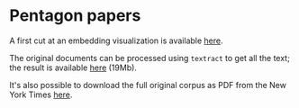 # Pentagon papers

A first cut at an embedding visualization is available [here](/pentagon-papers/first-cut.html).

The original documents can be processed using `textract` to get all the text; the result is available [here](/pentagon-papers/data/pentagon-papers-txt.zip) (19Mb).

It's also possible to download the full original corpus as PDF from the New York Times [here](http://www.nytimes.com/interactive/us/2011_PENTAGON_PAPERS.html).
